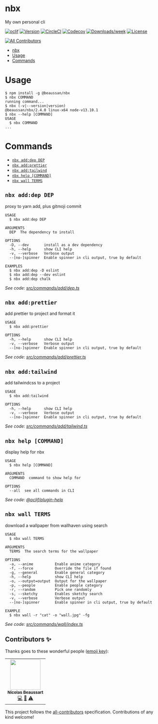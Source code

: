 # nbx

My own personal cli

[![oclif](https://img.shields.io/badge/cli-oclif-brightgreen.svg)](https://oclif.io)
[![Version](https://img.shields.io/npm/v/@beaussan/nbx.svg)](https://npmjs.org/package/@beaussan/nbx)
[![CircleCI](https://circleci.com/gh/beaussan/nbx/tree/master.svg?style=shield)](https://circleci.com/gh/beaussan/nbx/tree/master)
[![Codecov](https://codecov.io/gh/beaussan/nbx/branch/master/graph/badge.svg)](https://codecov.io/gh/beaussan/nbx)
[![Downloads/week](https://img.shields.io/npm/dw/@beaussan/nbx.svg)](https://npmjs.org/package/@beaussan/nbx)
[![License](https://img.shields.io/npm/l/@beaussan/nbx.svg)](https://github.com/beaussan/nbx/blob/master/package.json)

<!-- ALL-CONTRIBUTORS-BADGE:START - Do not remove or modify this section -->

[![All Contributors](https://img.shields.io/badge/all_contributors-1-orange.svg?style=shield)](#contributors-)

<!-- ALL-CONTRIBUTORS-BADGE:END -->

<!-- toc -->
* [nbx](#nbx)
* [Usage](#usage)
* [Commands](#commands)
<!-- tocstop -->

# Usage

<!-- usage -->
```sh-session
$ npm install -g @beaussan/nbx
$ nbx COMMAND
running command...
$ nbx (-v|--version|version)
@beaussan/nbx/2.4.0 linux-x64 node-v13.10.1
$ nbx --help [COMMAND]
USAGE
  $ nbx COMMAND
...
```
<!-- usagestop -->

# Commands

<!-- commands -->
* [`nbx add:dep DEP`](#nbx-adddep-dep)
* [`nbx add:prettier`](#nbx-addprettier)
* [`nbx add:tailwind`](#nbx-addtailwind)
* [`nbx help [COMMAND]`](#nbx-help-command)
* [`nbx wall TERMS`](#nbx-wall-terms)

## `nbx add:dep DEP`

proxy to yarn add, plus gitmoji commit

```
USAGE
  $ nbx add:dep DEP

ARGUMENTS
  DEP  The dependency to install

OPTIONS
  -D, --dev       install as a dev dependency
  -h, --help      show CLI help
  -v, --verbose   Verbose output
  --[no-]spinner  Enable spinner in cli output, true by default

EXAMPLES
  $ nbx add:dep -D eslint
  $ nbx add:dep --dev eslint
  $ nbx add:dep chalk
```

_See code: [src/commands/add/dep.ts](https://github.com/beaussan/nbx/blob/v2.4.0/src/commands/add/dep.ts)_

## `nbx add:prettier`

add prettier to project and format it

```
USAGE
  $ nbx add:prettier

OPTIONS
  -h, --help      show CLI help
  -v, --verbose   Verbose output
  --[no-]spinner  Enable spinner in cli output, true by default
```

_See code: [src/commands/add/prettier.ts](https://github.com/beaussan/nbx/blob/v2.4.0/src/commands/add/prettier.ts)_

## `nbx add:tailwind`

add tailwindcss to a project

```
USAGE
  $ nbx add:tailwind

OPTIONS
  -h, --help      show CLI help
  -v, --verbose   Verbose output
  --[no-]spinner  Enable spinner in cli output, true by default
```

_See code: [src/commands/add/tailwind.ts](https://github.com/beaussan/nbx/blob/v2.4.0/src/commands/add/tailwind.ts)_

## `nbx help [COMMAND]`

display help for nbx

```
USAGE
  $ nbx help [COMMAND]

ARGUMENTS
  COMMAND  command to show help for

OPTIONS
  --all  see all commands in CLI
```

_See code: [@oclif/plugin-help](https://github.com/oclif/plugin-help/blob/v2.2.3/src/commands/help.ts)_

## `nbx wall TERMS`

download a wallpaper from wallhaven using search

```
USAGE
  $ nbx wall TERMS

ARGUMENTS
  TERMS  The search terms for the wallpaper

OPTIONS
  -a, --anime          Enable anime category
  -f, --force          Override the file if found
  -g, --general        Enable general category
  -h, --help           show CLI help
  -o, --output=output  Output for the wallpaper
  -p, --people         Enable people category
  -r, --random         Pick one randomly
  -s, --sketchy        Enables sketchy search
  -v, --verbose        Verbose output
  --[no-]spinner       Enable spinner in cli output, true by default

EXAMPLE
  $ nbx wall -r "cat" -o "wall.jpg" -fg
```

_See code: [src/commands/wall/index.ts](https://github.com/beaussan/nbx/blob/v2.4.0/src/commands/wall/index.ts)_
<!-- commandsstop -->

## Contributors ✨

Thanks goes to these wonderful people ([emoji key](https://allcontributors.org/docs/en/emoji-key)):

<!-- ALL-CONTRIBUTORS-LIST:START - Do not remove or modify this section -->
<!-- prettier-ignore-start -->
<!-- markdownlint-disable -->
<table>
  <tr>
    <td align="center"><a href="https://github.com/beaussan"><img src="https://avatars0.githubusercontent.com/u/7281023?v=4" width="100px;" alt=""/><br /><sub><b>Nicolas Beaussart</b></sub></a><br /><a href="https://github.com/beaussan/nbx/commits?author=beaussan" title="Code">💻</a> <a href="#ideas-beaussan" title="Ideas, Planning, & Feedback">🤔</a> <a href="https://github.com/beaussan/nbx/commits?author=beaussan" title="Tests">⚠️</a></td>
  </tr>
</table>

<!-- markdownlint-enable -->
<!-- prettier-ignore-end -->

<!-- ALL-CONTRIBUTORS-LIST:END -->

This project follows the [all-contributors](https://github.com/all-contributors/all-contributors) specification. Contributions of any kind welcome!
